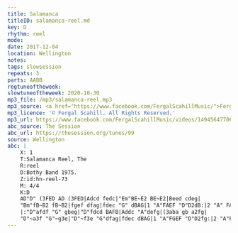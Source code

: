 ```yaml
---
title: Salamanca
titleID: salamanca-reel.md
key: D
rhythm: reel
mode:
date: 2017-12-04
location: Wellington
notes:
tags: slowsession
repeats: 3
parts: AABB
regtuneoftheweek:
slowtuneoftheweek: 2020-10-30
mp3_file: /mp3/salamanca-reel.mp3
mp3_source: <a href="https://www.facebook.com/FergalScahillMusic/">Fergal Scahill</a>
mp3_licence: '© Fergal Scahill. All Rights Reserved.'
mp3_url: https://www.facebook.com/FergalScahillMusic/videos/1494564770639853/
abc_source: The Session
abc_url: https://thesession.org/tunes/99
source: Wellington
abc: |
    X: 1
    T:Salamanca Reel, The
    R:reel
    D:Bothy Band 1975.
    Z:id:hn-reel-73
    M: 4/4
    K:D
    AD"D" (3FED AD (3FED|Adcd fedc|"Em"BE~E2 BE~E2|Beed cdeg|
    "Bm"fB~B2 fB~B2|fgef dfag|fdec "G" dBAG|1 "A"FAEF "D"D2dB:|2 "A" FAEF "D"D2fg||
    |:"D"afdf "G" gbeg|"D"fdcd BAFB|Addc "A"defg|(3aba gb a2fg|
    "D"~a3f "G"~g3e|"D"~f3e "G"dfag|fdec dBAG|1 "A"FGEF "D"D2fg:|2 "A"FAEF "D"D2dB||
---
```

